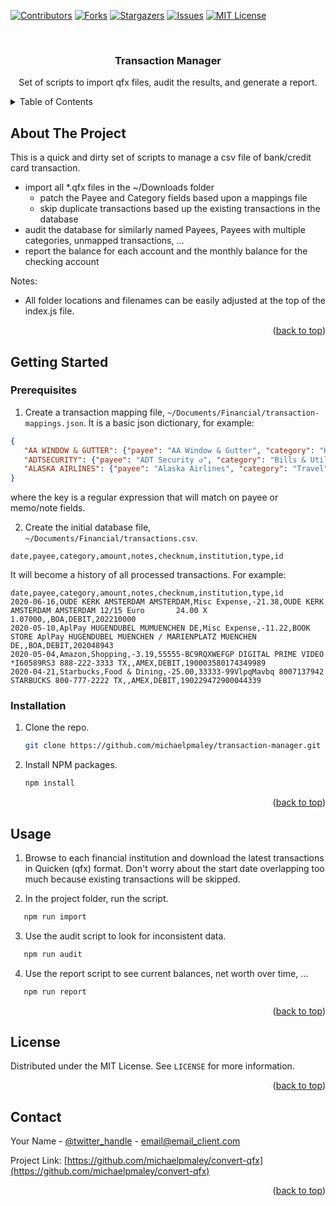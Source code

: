 <a name="readme-top"></a>
<!-- PROJECT SHIELDS -->
[![Contributors][contributors-shield]][contributors-url]
[![Forks][forks-shield]][forks-url]
[![Stargazers][stars-shield]][stars-url]
[![Issues][issues-shield]][issues-url]
[![MIT License][license-shield]][license-url]



<!-- PROJECT LOGO -->
<br />
<div align="center">
  <h3 align="center">Transaction Manager</h3>
  <p align="center">
    Set of scripts to import qfx files, audit the results, and generate a report.
  </p>
</div>



<!-- TABLE OF CONTENTS -->
<details>
  <summary>Table of Contents</summary>
  <ol>
    <li>
      <a href="#about-the-project">About The Project</a>
    </li>
    <li>
      <a href="#getting-started">Getting Started</a>
      <ul>
        <li><a href="#prerequisites">Prerequisites</a></li>
        <li><a href="#installation">Installation</a></li>
      </ul>
    </li>
    <li><a href="#usage">Usage</a></li>
    <li><a href="#license">License</a></li>
    <li><a href="#contact">Contact</a></li>
  </ol>
</details>



<!-- ABOUT THE PROJECT -->
## About The Project

This is a quick and dirty set of scripts to manage a csv file of bank/credit card transaction.
* import all *.qfx files in the ~/Downloads folder
   * patch the Payee and Category fields based upon a mappings file
   * skip duplicate transactions based up the existing transactions in the database
* audit the database for similarly named Payees, Payees with multiple categories, unmapped transactions, ...
* report the balance for each account and the monthly balance for the checking account

Notes:
* All folder locations and filenames can be easily adjusted at the top of the index.js file.

<p align="right">(<a href="#readme-top">back to top</a>)</p>



<!-- GETTING STARTED -->
## Getting Started

### Prerequisites

1. Create a transaction mapping file, `~/Documents/Financial/transaction-mappings.json`.
It is a basic json dictionary, for example:
```json
{
   "AA WINDOW & GUTTER": {"payee": "AA Window & Gutter", "category": "Home"},
   "ADTSECURITY": {"payee": "ADT Security ↺", "category": "Bills & Utilities"},
   "ALASKA AIRLINES": {"payee": "Alaska Airlines", "category": "Travel"},
}
```
where the key is a regular expression that will match on payee or memo/note fields.

2. Create the initial database file, `~/Documents/Financial/transactions.csv`.
```
date,payee,category,amount,notes,checknum,institution,type,id
```

It will become a history of all processed transactions. For example:
```
date,payee,category,amount,notes,checknum,institution,type,id
2020-06-16,OUDE KERK AMSTERDAM AMSTERDAM,Misc Expense,-21.38,OUDE KERK AMSTERDAM AMSTERDAM 12/15 Euro       24.00 X 1.07000,,BOA,DEBIT,202210000
2020-05-10,AplPay HUGENDUBEL MUMUENCHEN DE,Misc Expense,-11.22,BOOK STORE AplPay HUGENDUBEL MUENCHEN / MARIENPLATZ MUENCHEN DE,,BOA,DEBIT,202048943
2020-05-04,Amazon,Shopping,-3.19,55555-BC9RQXWEFGP DIGITAL PRIME VIDEO *I60589RS3 888-222-3333 TX,,AMEX,DEBIT,190003580174349989
2020-04-21,Starbucks,Food & Dining,-25.00,33333-99VlpqMavbq 8007137942 STARBUCKS 800-777-2222 TX,,AMEX,DEBIT,190229472900044339
```



### Installation

1. Clone the repo.
   ```sh
   git clone https://github.com/michaelpmaley/transaction-manager.git
   ```

2. Install NPM packages.
   ```sh
   npm install
   ```

<p align="right">(<a href="#readme-top">back to top</a>)</p>



<!-- USAGE EXAMPLES -->
## Usage

1. Browse to each financial institution and download the latest transactions in Quicken (qfx) format. Don't worry about the start date overlapping too much because existing transactions will be skipped.

2. In the project folder, run the script.
```sh
   npm run import
```

3. Use the audit script to look for inconsistent data.
```sh
   npm run audit
```

4. Use the report script to see current balances, net worth over time, ...
```sh
   npm run report
```

<p align="right">(<a href="#readme-top">back to top</a>)</p>



<!-- LICENSE -->
## License

Distributed under the MIT License. See `LICENSE` for more information.

<p align="right">(<a href="#readme-top">back to top</a>)</p>



<!-- CONTACT -->
## Contact

Your Name - [@twitter_handle](https://twitter.com/twitter_handle) - email@email_client.com

Project Link: [https://github.com/michaelpmaley/convert-qfx](https://github.com/michaelpmaley/convert-qfx)

<p align="right">(<a href="#readme-top">back to top</a>)</p>



<!-- MARKDOWN LINKS & IMAGES -->
<!-- https://www.markdownguide.org/basic-syntax/#reference-style-links -->
[contributors-shield]: https://img.shields.io/github/contributors/michaelpmaley/convert-qfx.svg?style=for-the-badge
[contributors-url]: https://github.com/michaelpmaley/convert-qfx/graphs/contributors
[forks-shield]: https://img.shields.io/github/forks/michaelpmaley/convert-qfx.svg?style=for-the-badge
[forks-url]: https://github.com/michaelpmaley/convert-qfx/network/members
[stars-shield]: https://img.shields.io/github/stars/michaelpmaley/convert-qfx.svg?style=for-the-badge
[stars-url]: https://github.com/michaelpmaley/convert-qfx/stargazers
[issues-shield]: https://img.shields.io/github/issues/michaelpmaley/convert-qfx.svg?style=for-the-badge
[issues-url]: https://github.com/michaelpmaley/convert-qfx/issues
[license-shield]: https://img.shields.io/github/license/michaelpmaley/convert-qfx.svg?style=for-the-badge
[license-url]: https://github.com/michaelpmaley/convert-qfx/blob/master/LICENSE
